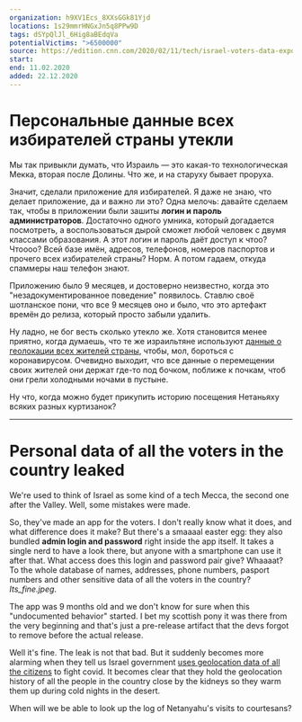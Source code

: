 ```yaml
---
organization: h9XV1Ecs_8XXsGGk81Yjd
locations: 1s29mmrHNGxJn5q8PPw9D
tags: dSYpQlJl_6Hig8aBEdqVa
potentialVictims: ">6500000"
source: https://edition.cnn.com/2020/02/11/tech/israel-voters-data-exposed-intl/index.html
start: 
end: 11.02.2020
added: 22.12.2020
---
```


# Персональные данные всех избирателей страны утекли

Мы так привыкли думать, что Израиль — это какая-то технологическая Мекка, вторая после Долины. Что же, и на старуху бывает проруха.

Значит, сделали приложение для избирателей. Я даже не знаю, что делает приложение, да и важно ли это? Одна мелочь: давайте сделаем так, чтобы в приложении были зашиты **логин и пароль администраторов**. Достаточно одного умника, который догадается посмотреть, а воспользоваться дырой сможет любой человек с двумя классами образования. А этот логин и пароль даёт доступ к чтоо? Чтоооо? Всей базе имён, адресов, телефонов, номеров паспортов и прочего всех избирателей страны? Норм. А потом гадаем, откуда спаммеры наш телефон знают.

Приложению было 9 месяцев, и достоверно неизвестно, когда это "незадокументированное поведение" появилось. Ставлю своё шотланское пони, что все 9 месяцев оно и было, что это артефакт времён до релиза, который просто забыли удалить.

Ну ладно, не бог весть сколько утекло же. Хотя становится менее приятно, когда думаешь, что те же израильтяне используют [данные о геолокации всех жителей страны](https://www.haaretz.com/israel-news/.premium-israeli-coronavirus-surveillance-who-s-tracking-you-and-what-happens-with-the-data-1.8685383), чтобы, мол, бороться с коронавирусом. Очевидно выходит, что все данные о перемещении своих жителей они держат где-то под бочком, поближе к почкам, чтоб они грели холодными ночами в пустыне.

Ну что, когда можно будет прикупить историю посещения Нетаньяху всяких разных куртизанок?

---

# Personal data of all the voters in the country leaked

We're used to think of Israel as some kind of a tech Mecca, the second one after the Valley. Well, some mistakes were made.

So, they've made an app for the voters. I don't really know what it does, and what difference does it make? But there's a smaaaal easter egg: they also bundled **admin login and password** right inside the app itself. It takes a single nerd to have a look there, but anyone with a smartphone can use it after that. What access does this login and password pair give? Whaaaat? To the whole database of names, addresses, phone numbers, pasport numbers and other sensitive data of all the voters in the country? *Its_fine.jpeg*.

The app was 9 months old and we don't know for sure when this "undocumented behavior" started. I bet my scottish pony it was there from the very beginning and that's just a pre-release artifact that the devs forgot to remove before the actual release.

Well it's fine. The leak is not that bad. But it suddenly becomes more alarming when they tell us Israel government [uses geolocation data of all the citizens](https://www.haaretz.com/israel-news/.premium-israeli-coronavirus-surveillance-who-s-tracking-you-and-what-happens-with-the-data-1.8685383) to fight covid. It becomes clear that they hold the geolocation history of all the people in the country close by the kidneys so they warm them up during cold nights in the desert.

When will we be able to look up the log of Netanyahu's visits to courtesans?
